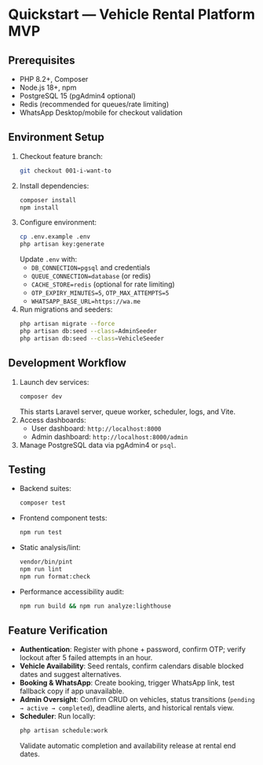 # Quickstart — Vehicle Rental Platform MVP

## Prerequisites
- PHP 8.2+, Composer
- Node.js 18+, npm
- PostgreSQL 15 (pgAdmin4 optional)
- Redis (recommended for queues/rate limiting)
- WhatsApp Desktop/mobile for checkout validation

## Environment Setup
1. Checkout feature branch:
   ```bash
   git checkout 001-i-want-to
   ```
2. Install dependencies:
   ```bash
   composer install
   npm install
   ```
3. Configure environment:
   ```bash
   cp .env.example .env
   php artisan key:generate
   ```
   Update `.env` with:
   - `DB_CONNECTION=pgsql` and credentials
   - `QUEUE_CONNECTION=database` (or redis)
   - `CACHE_STORE=redis` (optional for rate limiting)
   - `OTP_EXPIRY_MINUTES=5`, `OTP_MAX_ATTEMPTS=5`
   - `WHATSAPP_BASE_URL=https://wa.me`
4. Run migrations and seeders:
   ```bash
   php artisan migrate --force
   php artisan db:seed --class=AdminSeeder
   php artisan db:seed --class=VehicleSeeder
   ```

## Development Workflow
1. Launch dev services:
   ```bash
   composer dev
   ```
   This starts Laravel server, queue worker, scheduler, logs, and Vite.
2. Access dashboards:
   - User dashboard: `http://localhost:8000`
   - Admin dashboard: `http://localhost:8000/admin`
3. Manage PostgreSQL data via pgAdmin4 or `psql`.

## Testing
- Backend suites:
  ```bash
  composer test
  ```
- Frontend component tests:
  ```bash
  npm run test
  ```
- Static analysis/lint:
  ```bash
  vendor/bin/pint
  npm run lint
  npm run format:check
  ```
- Performance accessibility audit:
  ```bash
  npm run build && npm run analyze:lighthouse
  ```

## Feature Verification
- **Authentication**: Register with phone + password, confirm OTP; verify lockout after 5 failed attempts in an hour.
- **Vehicle Availability**: Seed rentals, confirm calendars disable blocked dates and suggest alternatives.
- **Booking & WhatsApp**: Create booking, trigger WhatsApp link, test fallback copy if app unavailable.
- **Admin Oversight**: Confirm CRUD on vehicles, status transitions (`pending → active → completed`), deadline alerts, and historical rentals view.
- **Scheduler**: Run locally:
  ```bash
  php artisan schedule:work
  ```
  Validate automatic completion and availability release at rental end dates.
